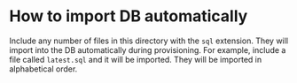# How to import DB automatically

Include any number of files in this directory with the `sql` extension. They
will import into the DB automatically during provisioning. For example, include
a file called `latest.sql` and it will be imported. They will be imported in
alphabetical order.
